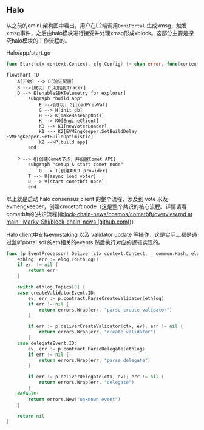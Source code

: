 ## Halo

从之前的omini 架构图中看出，用户在L2端调用`OmniPortal`  生成xmsg，触发xmsg事件，之后由halo模块进行接受并处理xmsg形成xblock。这部分主要是探究halo模块的工作流程的。

Halo/app/start.go

```go
func Start(ctx context.Context, cfg Config) (<-chan error, func(context.Context) error, error) {}
```

```mermaid
flowchart TD
    A[开始] --> B[验证配置]
    B -->|成功| D[初始化tracer]
    D --> E[enableSDKTelemetry for explorer]
    	subgraph "build app"
    		E -->|成功| G[loadPrivVal]
    		G --> H[init db]
    		H --> K[makeBaseAppOpts]
    		K --> K0[EngineClient]
    		K0 --> K1[newVoterLoader]
    		K1 --> K2[EVMEngKeeper.SetBuildDelay EVMEngKeeper.SetBuildOptimistic]
    		K2 -->P[build app]
    	end
 
    P --> Q[创建Comet节点，并设置Comet API]
    	subgraph "setup & start comet node"
    		Q --> T[创建ABCI provider]
        T --> U[async load voter]
        U --> V[start cometbft node]
    	end
```

以上就是启动 halo consensus client 的整个流程，涉及到 vote 以及evmengkeeper，创建cmoetbft node（这是整个共识的核心流程。详情请看cometbft的[共识流程]([block-chain-news/cosmos/cometbft/overview.md at main · Marky-Shi/block-chain-news (github.com)](https://github.com/Marky-Shi/block-chain-news/blob/main/cosmos/cometbft/overview.md))）

Halo client中支持evmstaking 以及 validator update 等操作，这是实际上都是通过监听portal.sol 的eth相关的events 然后执行对应的逻辑实现的。

```go
func (p EventProcessor) Deliver(ctx context.Context, _ common.Hash, elog evmenginetypes.EVMEvent) error {
	ethlog, err := elog.ToEthLog()
	if err != nil {
		return err
	}

	switch ethlog.Topics[0] {
	case createValidatorEvent.ID:
		ev, err := p.contract.ParseCreateValidator(ethlog)
		if err != nil {
			return errors.Wrap(err, "parse create validator")
		}

		if err := p.deliverCreateValidator(ctx, ev); err != nil {
			return errors.Wrap(err, "create validator")
		}
	case delegateEvent.ID:
		ev, err := p.contract.ParseDelegate(ethlog)
		if err != nil {
			return errors.Wrap(err, "parse delegate")
		}

		if err := p.deliverDelegate(ctx, ev); err != nil {
			return errors.Wrap(err, "delegate")
		}
	default:
		return errors.New("unknown event")
	}

	return nil
}
```

